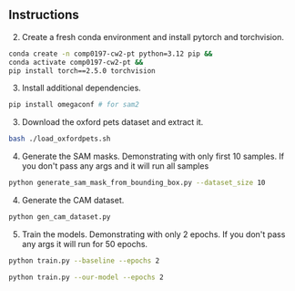 ## Instructions

2. Create a fresh conda environment and install pytorch and torchvision.
```bash
conda create -n comp0197-cw2-pt python=3.12 pip && 
conda activate comp0197-cw2-pt && 
pip install torch==2.5.0 torchvision
```

3. Install additional dependencies.
```bash
pip install omegaconf # for sam2
```

3. Download the oxford pets dataset and extract it.
```bash
bash ./load_oxfordpets.sh
```

4. Generate the SAM masks. Demonstrating with only first 10 samples. If you don't pass any args and it will run all samples
```bash
python generate_sam_mask_from_bounding_box.py --dataset_size 10 
```

4. Generate the CAM dataset.
```bash
python gen_cam_dataset.py
```

5. Train the models. Demonstrating with only 2 epochs. If you don't pass any args it will run for 50 epochs.
```bash
python train.py --baseline --epochs 2
```

```bash
python train.py --our-model --epochs 2
```
